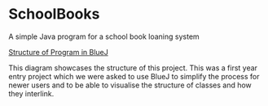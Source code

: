 # SchoolBooks
A simple Java program for a school book loaning system

[Structure of Program in BlueJ](overviewImage.PNG)

This diagram showcases the structure of this project. This was a first year entry project which we were asked to use BlueJ to simplify the process for newer users and to be able to visualise the structure of classes and how they interlink.

